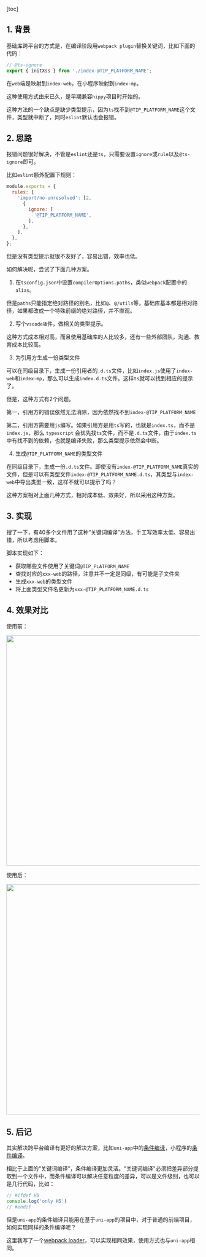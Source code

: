 [toc]

## 1. 背景

基础库跨平台的方式是，在编译阶段用`webpack plugin`替换关键词，比如下面的代码：

```ts
// @ts-ignore
export { initXss } from './index-@TIP_PLATFORM_NAME';
```

在`web`端是映射到`index-web`，在小程序映射到`index-mp`。

这种使用方式由来已久，是早期兼容`hippy`项目时开始的。

这种方法的一个缺点是缺少类型提示，因为`ts`找不到`@TIP_PLATFORM_NAME`这个文件，类型就中断了，同时`eslint`默认也会报错。

## 2. 思路


报错问题很好解决，不管是`eslint`还是`ts`，只需要设置`ignore`或`rule`以及`@ts-ignore`即可。

比如`eslint`额外配置下规则：

```js
module.exports = {
  rules: {
    'import/no-unresolved': [2,
      {
        ignore: [
          '@TIP_PLATFORM_NAME',
        ],
      },
    ],
  },
};
```

但是没有类型提示就很不友好了，容易出错，效率也低。

如何解决呢，尝试了下面几种方案。

1. 在`tsconfig.json`中设置`compilerOptions.paths`，类似`webpack`配置中的`alias`。

但是`paths`只能指定绝对路径的别名，比如`@`、`@/utils`等，基础库基本都是相对路径，如果都改成一个特殊前缀的绝对路径，并不直观。

2. 写个`vscode插`件，做相关的类型提示。

这种方式成本相对高，而且使用基础库的人比较多，还有一些外部团队，沟通、教育成本比较高。

3. 为引用方生成一份类型文件

可以在同级目录下，生成一份引用者的`.d.ts`文件，比如`index.js`使用了`index-web`和`index-mp`，那么可以生成`index.d.ts`文件。这样`ts`就可以找到相应的提示了。

但是，这种方式有2个问题。

第一，引用方的错误依然无法消除，因为依然找不到`index-@TIP_PLATFORM_NAME`

第二，引用方需要用`js`编写。如果引用方是用`ts`写的，也就是`index.ts`，而不是`index.js`，那么 `typescript` 会优先找`ts`文件，而不是`.d.ts`文件，由于`index.ts`中有找不到的依赖，也就是编译失败，那么类型提示依然会中断。


4. 生成`@TIP_PLATFORM_NAME`的类型文件

在同级目录下，生成一份`.d.ts`文件。即使没有`index-@TIP_PLATFORM_NAME`真实的文件，但是可以有类型文件`index-@TIP_PLATFORM_NAME.d.ts`，其类型与`index-web`中导出类型一致，这样不就可以提示了吗？

这种方案相对上面几种方式，相对成本低、效果好，所以采用这种方案。

## 3. 实现

搜了一下，有40多个文件用了这种“关键词编译”方法，手工写效率太低、容易出错，所以考虑用脚本。

脚本实现如下：

- 获取哪些文件使用了关键词`@TIP_PLATFORM_NAME`
- 查找对应的`xxx-web`的路径，注意并不一定是同级，有可能是子文件夹
- 生成`xxx-web`的类型文件
- 将上面类型文件名更新为`xxx-@TIP_PLATFORM_NAME.d.ts`


## 4. 效果对比

使用前：

<img src="https://mike-1255355338.cos.ap-guangzhou.myqcloud.com/article/2023/8/own_mike_4f2d63a6e4ad086aa2.jpg" width="600">

使用后：

<img src="https://mike-1255355338.cos.ap-guangzhou.myqcloud.com/article/2023/8/own_mike_efa2ea96c0d2e579d6.jpg" width="600">


## 5. 后记

其实解决跨平台编译有更好的解决方案，比如`uni-app`中的[条件编译](https://uniapp.dcloud.net.cn/tutorial/platform.html#preprocessor)，小程序的[条件编译](https://dev.weixin.qq.com/docs/framework/dev/framework/operation/condition-compile.html)。

相比于上面的“关键词编译”，条件编译更加灵活。"关键词编译"必须把差异部分提取到一个文件中，而条件编译可以解决任意粒度的差异，可以是文件级别，也可以是几行代码，比如：

```ts
// #ifdef H5
console.log('only H5')
// #endif
```

但是`uni-app`的条件编译只能用在基于`uni-app`的项目中，对于普通的前端项目，如何实现同样的条件编译呢？

这里我写了一个[webpack loader](https://github.com/novlan1/uni-plugin-light/tree/master/src/loader/ifdef-loader)，可以实现相同效果，使用方式也与`uni-app`相同。
